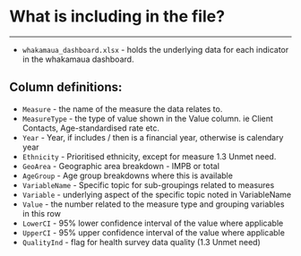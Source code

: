 # What is including in the file?
--------------------------------------------------------------

* `whakamaua_dashboard.xlsx` - holds the underlying data for each indicator in the whakamaua dashboard.

## Column definitions: 

* `Measure` - the name of the measure the data relates to.
* `MeasureType` - the type of value shown in the Value column. ie Client Contacts, Age-standardised rate etc. 
* `Year` - Year, if includes / then is a financial year, otherwise is calendary year
* `Ethnicity` - Prioritised ethnicity, except for measure 1.3 Unmet need.
* `GeoArea` - Geographic area breakdown - IMPB or total
* `AgeGroup` - Age group breakdowns where this is available
* `VariableName` - Specific topic for sub-groupings related to measures
* `Variable` - underlying aspect of the specific topic noted in VariableName
* `Value` - the number related to the measure type and grouping variables in this row
* `LowerCI` - 95% lower confidence interval of the value where applicable
* `UpperCI` - 95% upper confidence interval of the value where applicable
* `QualityInd` - flag for health survey data quality (1.3 Unmet need)

